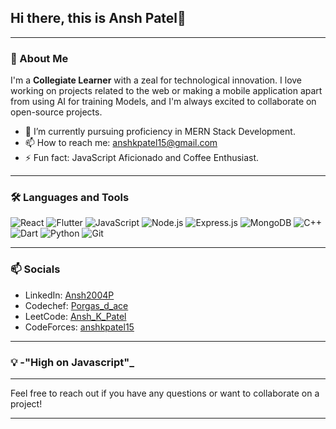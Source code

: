 ## Hi there, this is Ansh Patel👋

---

### 🚀 About Me

I'm a **Collegiate Learner** with a zeal for technological innovation. I love working on projects related to the web or making a mobile application apart from using AI for training Models, and I'm always excited to collaborate on open-source projects. 

- 🔭 I’m currently pursuing proficiency in MERN Stack Development.
- 📫 How to reach me: anshkpatel15@gmail.com 
- ⚡ Fun fact: JavaScript Aficionado and Coffee Enthusiast.

---

### 🛠️ Languages and Tools
![React](https://img.shields.io/badge/-React-000?&logo=React)
![Flutter](https://img.shields.io/badge/-Flutter-000?&logo=Flutter)
![JavaScript](https://img.shields.io/badge/-JavaScript-000?&logo=JavaScript)
![Node.js](https://img.shields.io/badge/-Node.js-000?&logo=Node.js)
![Express.js](https://img.shields.io/badge/-Express.js-000?&logo=Express)
![MongoDB](https://img.shields.io/badge/-MongoDB-000?&logo=MongoDB)
![C++](https://img.shields.io/badge/-C++-000?&logo=C%2B%2B)
![Dart](https://img.shields.io/badge/-Dart-000?&logo=Dart)
![Python](https://img.shields.io/badge/-Python-000?&logo=Python)
![Git](https://img.shields.io/badge/-Git-000?&logo=Git)

---

### 📫 Socials

- LinkedIn: [Ansh2004P](https://www.linkedin.com/in/Ansh2004P)
- Codechef: [Porgas_d_ace](https://www.codechef.com/users/porgas_d_ace)
- LeetCode: [Ansh_K_Patel](https://leetcode.com/u/Ansh_K_Patel/)
- CodeForces: [anshkpatel15](https://codeforces.com/profile/anshkpatel15)
---


### 💡 -"High on Javascript"_

---

Feel free to reach out if you have any questions or want to collaborate on a project!

---
